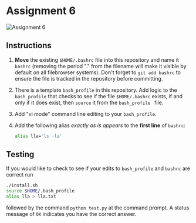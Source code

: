 # Assignment 6

![Assignment 6](https://github.com/PGE383-HPC/assignment6-Femi-Oyenowo/actions/workflows/main.yml/badge.svg)


## Instructions

1. **Move** the existing `$HOME/.bashrc` file into this repository and name it `bashrc` (removing the period "." from the filename will make it visible by default on all filebrowser systems). Don't forget to `git add bashrc` to ensure the file is tracked in the repository before committing.

1. There is a template `bash_profile` in this repository.  Add logic to the `bash_profile` that checks to see if the file `$HOME/.bashrc` exists, if and only if it does exist, then `source` it from the `bash_profile ` file.

1. Add "vi mode" command line editing to your `bash_profile`.

1. Add the following alias *exactly as is appears* to the **first line** of `bashrc`:

   ```bash
   alias lla='ls -la'
   ```

## Testing

If you would like to check to see if your edits to `bash_profile` and `bashrc` are correct run 

```bash
./install.sh
source $HOME/.bash_profile
alias lla > lla.txt
```
 
followed by the command `python test.py` at the command prompt.  A status message of `OK` indicates you have the correct answer. 
